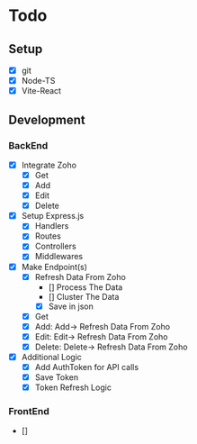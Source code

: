 # Todo

## Setup

- [X] git
- [X] Node-TS
- [X] Vite-React

## Development

### BackEnd

- [X] Integrate Zoho
  - [X] Get
  - [X] Add
  - [X] Edit
  - [X] Delete
- [X] Setup Express.js
  - [X] Handlers
  - [X] Routes
  - [X] Controllers
  - [X] Middlewares
- [X] Make Endpoint(s)
  - [X] Refresh Data From Zoho
    - [] Process The Data
    - [] Cluster The Data
    - [X] Save in json
  - [X] Get
  - [X] Add: Add-> Refresh Data From Zoho
  - [X] Edit: Edit-> Refresh Data From Zoho
  - [X] Delete: Delete-> Refresh Data From Zoho
- [X] Additional Logic
  - [X] Add AuthToken for API calls
  - [X] Save Token
  - [X] Token Refresh Logic

### FrontEnd

- []
